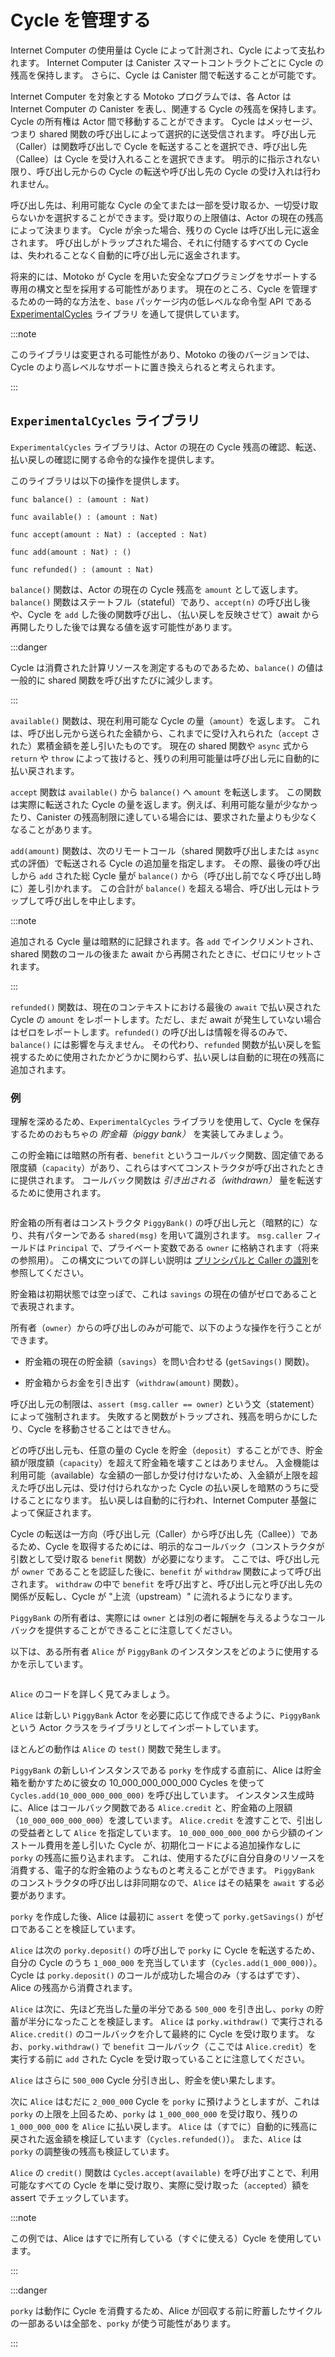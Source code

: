 # Cycle を管理する

Internet Computer の使用量は Cycle によって計測され、Cycle によって支払われます。 Internet Computer は Canister スマートコントラクトごとに Cycle の残高を保持します。 さらに、Cycle は Canister 間で転送することが可能です。

Internet Computer を対象とする Motoko プログラムでは、各 Actor は Internet Computer の Canister を表し、関連する Cycle の残高を保持します。 Cycle の所有権は Actor 間で移動することができます。 Cycle はメッセージ、つまり shared 関数の呼び出しによって選択的に送受信されます。 呼び出し元（Caller）は関数呼び出しで Cycle を転送することを選択でき、呼び出し先（Callee）は Cycle を受け入れることを選択できます。 明示的に指示されない限り、呼び出し元からの Cycle の転送や呼び出し先の Cycle の受け入れは行われません。

呼び出し先は、利用可能な Cycle の全てまたは一部を受け取るか、一切受け取らないかを選択することができます。受け取りの上限値は、Actor の現在の残高によって決まります。 Cycle が余った場合、残りの Cycle は呼び出し元に返金されます。 呼び出しがトラップされた場合、それに付随するすべての Cycle は、失われることなく自動的に呼び出し元に返金されます。

将来的には、Motoko が Cycle を用いた安全なプログラミングをサポートする専用の構文と型を採用する可能性があります。 現在のところ、Cycle を管理するための一時的な方法を、`base` パッケージ内の低レベルな命令型 API である [ExperimentalCycles](./base/ExperimentalCycles.md) ライブラリ を通して提供しています。

:::note

このライブラリは変更される可能性があり、Motoko の後のバージョンでは、Cycle のより高レベルなサポートに置き換えられると考えられます。

:::

## `ExperimentalCycles` ライブラリ

`ExperimentalCycles` ライブラリは、Actor の現在の Cycle 残高の確認、転送、払い戻しの確認に関する命令的な操作を提供します。

このライブラリは以下の操作を提供します。

```motoko no-repl
func balance() : (amount : Nat)

func available() : (amount : Nat)

func accept(amount : Nat) : (accepted : Nat)

func add(amount : Nat) : ()

func refunded() : (amount : Nat)
```

`balance()` 関数は、Actor の現在の Cycle 残高を `amount` として返します。 `balance()` 関数はステートフル（stateful）であり、`accept(n)` の呼び出し後や、Cycle を `add` した後の関数呼び出し、（払い戻しを反映させて）await から再開したりした後では異なる値を返す可能性があります。

:::danger

Cycle は消費された計算リソースを測定するものであるため、`balance()` の値は一般的に shared 関数を呼び出すたびに減少します。

:::

`available()` 関数は、現在利用可能な Cycle の量（`amount`）を返します。 これは、呼び出し元から送られた金額から、これまでに受け入れられた（`accept` された）累積金額を差し引いたものです。 現在の shared 関数や `async` 式から `return` や `throw` によって抜けると、残りの利用可能量は呼び出し元に自動的に払い戻されます。

`accept` 関数は `available()` から `balance()` へ `amount` を転送します。 この関数は実際に転送された Cycle の量を返します。例えば、利用可能な量が少なかったり、Canister の残高制限に達している場合には、要求された量よりも少なくなることがあります。

`add(amount)` 関数は、次のリモートコール（shared 関数呼び出しまたは `async` 式の評価）で転送される Cycle の追加量を指定します。 その際、最後の呼び出しから `add` された総 Cycle 量が `balance()` から（呼び出し前でなく呼び出し時に）差し引かれます。 この合計が `balance()` を超える場合、呼び出し元はトラップして呼び出しを中止します。

:::note

追加される Cycle 量は暗黙的に記録されます。各 `add` でインクリメントされ、 shared 関数のコールの後また await から再開されたときに、ゼロにリセットされます。

:::

`refunded()` 関数は、現在のコンテキストにおける最後の `await` で払い戻された Cycle の `amount` をレポートします。ただし、まだ await が発生していない場合はゼロをレポートします。`refunded()` の呼び出しは情報を得るのみで、`balance()` には影響を与えません。 その代わり、`refunded` 関数が払い戻しを監視するために使用されたかどうかに関わらず、払い戻しは自動的に現在の残高に追加されます。

### 例

理解を深めるため、`ExperimentalCycles` ライブラリを使用して、Cycle を保存するためのおもちゃの _貯金箱（piggy bank）_ を実装してみましょう。

この貯金箱には暗黙の所有者、`benefit` というコールバック関数、固定値である限度額（`capacity`）があり、これらはすべてコンストラクタが呼び出されたときに提供されます。 コールバック関数は _引き出される（withdrawn）_ 量を転送するために使用されます。

```motoko name=PiggyBank file=./examples/PiggyBank.mo

```

貯金箱の所有者はコンストラクタ `PiggyBank()` の呼び出し元と（暗黙的に）なり、共有パターンである `shared(msg)` を用いて識別されます。 `msg.caller` フィールドは `Principal` で、プライベート変数である `owner` に格納されます（将来の参照用）。 この構文についての詳しい説明は [プリンシパルと Caller の識別](caller-id.md)を参照してください。

貯金箱は初期状態では空っぽで、これは `savings` の現在の値がゼロであることで表現されます。

所有者（`owner`）からの呼び出しのみが可能で、以下のような操作を行うことができます。

- 貯金箱の現在の貯金額（`savings`）を問い合わせる (`getSavings()` 関数)。

- 貯金箱からお金を引き出す（`withdraw(amount)` 関数）。

呼び出し元の制限は、`assert (msg.caller == owner)` という文（statement）によって強制されます。 失敗すると関数がトラップされ、残高を明らかにしたり、Cycle を移動させることはできせん。

どの呼び出し元も、任意の量の Cycle を貯金（`deposit`）することができ、貯金額が限度額（`capacity`）を超えて貯金箱を壊すことはありません。 入金機能は利用可能（available）な金額の一部しか受け付けないため、入金額が上限を超えた呼び出し元は、受け付けられなかった Cycle の払い戻しを暗黙のうちに受けることになります。 払い戻しは自動的に行われ、Internet Computer 基盤によって保証されます。

Cycle の転送は一方向（呼び出し元（Caller）から呼び出し先（Callee））であるため、Cycle を取得するためには、明示的なコールバック（コンストラクタが引数として受け取る `benefit` 関数）が必要になります。 ここでは、呼び出し元が `owner` であることを認証した後に、`benefit` が `withdraw` 関数によって呼び出されます。 `withdraw` の中で `benefit` を呼び出すと、呼び出し元と呼び出し先の関係が反転し、Cycle が "上流（upstream）" に流れるようになります。

`PiggyBank` の所有者は、実際には `owner` とは別の者に報酬を与えるようなコールバックを提供することができることに注意してください。

以下は、ある所有者 `Alice` が `PiggyBank` のインスタンスをどのように使用するかを示しています。

```motoko include=PiggyBank file=./examples/Alice.mo

```

`Alice` のコードを詳しく見てみましょう。

`Alice` は新しい `PiggyBank` Actor を必要に応じて作成できるように、`PiggyBank` という Actor クラスをライブラリとしてインポートしています。

ほとんどの動作は `Alice` の `test()` 関数で発生します。

`PiggyBank` の新しいインスタンスである `porky` を作成する直前に、Alice は貯金箱を動かすために彼女の 10_000_000_000_000 Cycles を使って `Cycles.add(10_000_000_000_000)` を呼び出しています。 インスタンス生成時に、Alice はコールバック関数である `Alice.credit` と、貯金箱の上限額（`10_000_000_000_000`）を渡しています。 `Alice.credit` を渡すことで、引出しの受益者として `Alice` を指定しています。 `10_000_000_000_000` から少額のインストール費用を差し引いた Cycle が、初期化コードによる追加操作なしに `porky` の残高に振り込まれます。 これは、使用するたびに自分自身のリソースを消費する、電子的な貯金箱のようなものと考えることができます。 `PiggyBank` のコンストラクタの呼び出しは非同期なので、`Alice` はその結果を `await` する必要があります。

`porky` を作成した後、Alice は最初に `assert` を使って `porky.getSavings()` がゼロであることを検証しています。

`Alice` は次の `porky.deposit()` の呼び出しで `porky` に Cycle を転送するため、自分の Cycle のうち `1_000_000` を充当しています（`Cycles.add(1_000_000)`）。 Cycle は `porky.deposit()` のコールが成功した場合のみ（するはずです）、Alice の残高から消費されます。

`Alice` は次に、先ほど充当した量の半分である `500_000` を引き出し、`porky` の貯蓄が半分になったことを検証します。 `Alice` は `porky.withdraw()` で実行される `Alice.credit()` のコールバックを介して最終的に Cycle を受け取ります。 なお、`porky.withdraw()` で `benefit` コールバック（ここでは `Alice.credit`）を実行する前に `add` された Cycle を受け取っていることに注意してください。

`Alice` はさらに `500_000` Cycle 分引き出し、貯金を使い果たします。

次に `Alice` はむだに `2_000_000` Cycle を `porky` に預けようとしますが、これは `porky` の上限を上回るため、`porky` は `1_000_000_000` を受け取り、残りの `1_000_000_000` を `Alice` に払い戻します。 `Alice` は（すでに）自動的に残高に戻された返金額を検証しています（`Cycles.refunded()`）。 また、`Alice` は `porky` の調整後の残高も検証しています。

`Alice` の `credit()` 関数は `Cycles.accept(available)` を呼び出すことで、利用可能なすべての Cycle を単に受け取り、実際に受け取った（`accepted`）額を assert でチェックしています。

:::note

この例では、Alice はすでに所有している（すぐに使える）Cycle を使用しています。

:::

:::danger

`porky` は動作に Cycle を消費するため、Alice が回収する前に貯蓄したサイクルの一部あるいは全部を、`porky` が使う可能性があります。

:::

<!--
# Managing cycles

Usage of the Internet Computer is measured, and paid for, in *cycles*. The Internet Computer maintains a balance of cycles per canister smart contract. In addition, cycles can be transferred between canisters.

In Motoko programs targeting the Internet Computer, each actor represents an Internet Computer canister, and has an associated balance of cycles. The ownership of cycles can be transferred between actors. Cycles are selectively sent and received through messages, that is, shared function calls. A caller can choose to transfer cycles with a call, and a callee can choose to accept cycles that are made available by the caller. Unless explicitly instructed, no cycles are transferred by callers or accepted by callees.

Callees can accept all, some or none of the available cycles up to limit determined by their actor’s current balance. Any remaining cycles are refunded to the caller. If a call traps, all its accompanying cycles are automatically refunded to the caller, without loss.

In future, we may see Motoko adopt dedicated syntax and types to support safer programming with cycles. For now, we provide a temporary way to manage cycles through a low-level imperative API provided by the [ExperimentalCycles](./base/ExperimentalCycles.md) library in package `base`.

:::note

This library is subject to change and likely to be replaced by more high-level support for cycles in later versions of Motoko.

:::

## The `ExperimentalCycles` Library

The `ExperimentalCycles` library provides imperative operations for observing an actor’s current balance of cycles, transferring cycles and observing refunds.

The library provides the following operations:

``` motoko no-repl
func balance() : (amount : Nat)

func available() : (amount : Nat)

func accept(amount : Nat) : (accepted : Nat)

func add(amount : Nat) : ()

func refunded() : (amount : Nat)
```

Function `balance()` returns the actor’s current balance of cycles as `amount`. Function `balance()` is stateful and may return different values after calls to `accept(n)`, calling a function after `add`ing cycles, or resuming from await (reflecting a refund).

:::danger

Since cycles measure computational resources spent, the value of `balance()` generally decreases from one shared function call to the next.

:::

Function `available()`, returns the currently available `amount` of cycles. This is the amount received from the current caller, minus the cumulative amount `accept`ed so far by this call. On exit from the current shared function or `async` expression via `return` or `throw` any remaining available amount is automatically refunded to the caller.

Function `accept` transfers `amount` from `available()` to `balance()`. It returns the amount actually transferred, which may be less than requested, for example, if less is available, or if canister balance limits are reached.

Function `add(amount)` indicates the additional amount of cycles to be transferred in the next remote call, i.e. evaluation of a shared function call or `async` expression. Upon the call, but not before, the total amount of units `add`ed since the last call is deducted from `balance()`. If this total exceeds `balance()`, the caller traps, aborting the call.

:::note

the implicit register of added amounts, incremented on each `add`, is reset to zero on entry to a shared function, and after each shared function call or on resume from an await.

:::

Function `refunded()` reports the `amount` of cycles refunded in the last `await` of the current context, or zero if no await has occurred yet. Calling `refunded()` is solely informational and does not affect `balance()`. Instead, refunds are automatically added to the current balance, whether or not `refunded` is used to observe them.

### Example

To illustrate, we will now use the `ExperimentalCycles` library to implement a toy *piggy bank* for saving cycles.

Our piggy bank has an implicit owner, a `benefit` callback and a fixed `capacity`, all supplied at time of construction. The callback is used to transfer *withdrawn* amounts.

``` motoko name=PiggyBank file=./examples/PiggyBank.mo
```

The owner of the bank is identified with the (implicit) caller of constructor `PiggyBank()`, using the shared pattern, `shared(msg)`. Field `msg.caller` is a `Principal` and is stored in private variable `owner` (for future reference). See [Principals and caller identification](caller-id.md) for more explanation of this syntax.

The piggy bank is initially empty, with zero current `savings`.

Only calls from `owner` may:

-   query the current `savings` of the piggy bank (function `getSavings()`), or

-   withdraw amounts from the savings (function `withdraw(amount)`).

The restriction on the caller is enforced by the statements `assert (msg.caller ==
owner)`, whose failure causes the enclosing function to trap, without revealing the balance or moving any cycles.

Any caller may `deposit` an amount of cycles, provided the savings will not exceed `capacity`, breaking the piggy bank. Because the deposit function only accepts a portion of the available amount, a caller whose deposit exceeds the limit will receive an implicit refund of any unaccepted cycles. Refunds are automatic and ensured by the Internet Computer infrastructure.

Since transfer of cycles is one-directional (from caller to callee), retrieving cycles requires the use of an explicit callback (the `benefit` function, taken by the constructor as an argument). Here, `benefit` is called by the `withdraw` function, but only after authenticating the caller as `owner`. Invoking `benefit` in `withdraw` inverts the caller/caller relationship, allowing cycles to flow "upstream".

Note that the owner of the `PiggyBank` could, in fact, supply a callback that rewards a beneficiary distinct from `owner`.

Here’s how an owner, `Alice`, might use an instance of `PiggyBank`:

``` motoko include=PiggyBank file=./examples/Alice.mo
```

Let’s dissect `Alice`'s code.

`Alice` imports the `PiggyBank` actor class as a library, so she can create a new `PiggyBank` actor on demand.

Most of the action occurs in `Alice`'s `test()` function:

Alice dedicates `10_000_000_000_000` of her own cycles for running the piggy bank, by calling `Cycles.add(10_000_000_000_000)` just before creating a new instance, `porky`, of the `PiggyBank`, passing callback `Alice.credit` and capacity (`1_000_000_000`). Passing `Alice.credit` nominates `Alice` as the beneficiary of withdrawals. The `10_000_000_000_000` cycles, minus a small installation fee, are credited to `porky`'s balance without any further action by `porky` initialization code. You can think of this as an electric piggy bank, that consumes its own resources as its used. Since constructing a `PiggyBank` is asynchronous, `Alice` needs to `await` the result.

After creating `porky`, she first verifies that the `porky.getSavings()` is zero using an `assert`.

`Alice` dedicates `1_000_000` of her cycles (`Cycles.add(1_000_000)`) to transfer to `porky` with the next call to `porky.deposit()`. The cycles are only consumed from Alice’s balance if the call to `porky.deposit()` succeeds (which it should).

`Alice` now withdraws half the amount, `500_000`, and verifies that `porky`'s savings have halved. `Alice` eventually receives the cycles via a callback to `Alice.credit()`, initiated in `porky.withdraw()`. Note the received cycles are precisely the cycles `add`ed in `porky.withdraw()`, before it invokes its `benefit` callback, that is, `Alice.credit`.

`Alice` withdraws another `500_000` cycles to wipe out her savings.

`Alice` vainly tries to deposit `2_000_000_000` cycles into `porky` but this exceeds `porky`'s capacity by half, so `porky` accepts `1_000_000_000` and refunds the remaining `1_000_000_000` to `Alice`. `Alice` verifies the refund amount (`Cycles.refunded()`), which has (already) been automatically restored to her balance. She also verifies `porky`'s adjusted savings.

`Alice`'s `credit()` function simply accepts all available cycles by calling `Cycles.accept(available)`, checking the actually `accepted` amount with an assert.

:::note

For this example, Alice is using her (readily available) cycles, that she already owns.

:::

:::danger

Because `porky` consumes cycles in its operation, it is possible for `porky` to spend some or even all of Alice’s cycle savings before she has a chance to retrieve them.

:::

-->
